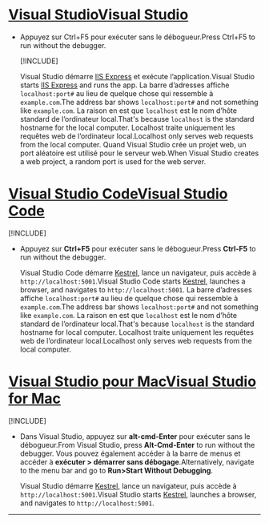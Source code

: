 # <a name="visual-studiotabvisual-studio"></a>[<span data-ttu-id="acadc-101">Visual Studio</span><span class="sxs-lookup"><span data-stu-id="acadc-101">Visual Studio</span></span>](#tab/visual-studio)

* <span data-ttu-id="acadc-102">Appuyez sur Ctrl+F5 pour exécuter sans le débogueur.</span><span class="sxs-lookup"><span data-stu-id="acadc-102">Press Ctrl+F5 to run without the debugger.</span></span>

  [!INCLUDE[](~/includes/trustCertVS.md)]

  <span data-ttu-id="acadc-103">Visual Studio démarre [IIS Express](/iis/extensions/introduction-to-iis-express/iis-express-overview) et exécute l’application.</span><span class="sxs-lookup"><span data-stu-id="acadc-103">Visual Studio starts [IIS Express](/iis/extensions/introduction-to-iis-express/iis-express-overview) and runs the app.</span></span> <span data-ttu-id="acadc-104">La barre d’adresses affiche `localhost:port#` au lieu de quelque chose qui ressemble à `example.com`.</span><span class="sxs-lookup"><span data-stu-id="acadc-104">The address bar shows `localhost:port#` and not something like `example.com`.</span></span> <span data-ttu-id="acadc-105">La raison en est que `localhost` est le nom d’hôte standard de l’ordinateur local.</span><span class="sxs-lookup"><span data-stu-id="acadc-105">That's because `localhost` is the standard hostname for the local computer.</span></span> <span data-ttu-id="acadc-106">Localhost traite uniquement les requêtes web de l’ordinateur local.</span><span class="sxs-lookup"><span data-stu-id="acadc-106">Localhost only serves web requests from the local computer.</span></span> <span data-ttu-id="acadc-107">Quand Visual Studio crée un projet web, un port aléatoire est utilisé pour le serveur web.</span><span class="sxs-lookup"><span data-stu-id="acadc-107">When Visual Studio creates a web project, a random port is used for the web server.</span></span>
 
# <a name="visual-studio-codetabvisual-studio-code"></a>[<span data-ttu-id="acadc-108">Visual Studio Code</span><span class="sxs-lookup"><span data-stu-id="acadc-108">Visual Studio Code</span></span>](#tab/visual-studio-code)

  [!INCLUDE[](~/includes/trustCertVSC.md)]

* <span data-ttu-id="acadc-109">Appuyez sur **Ctrl+F5** pour exécuter sans le débogueur.</span><span class="sxs-lookup"><span data-stu-id="acadc-109">Press **Ctrl-F5** to run without the debugger.</span></span>

  <span data-ttu-id="acadc-110">Visual Studio Code démarre [Kestrel](xref:fundamentals/servers/kestrel), lance un navigateur, puis accède à `http://localhost:5001`.</span><span class="sxs-lookup"><span data-stu-id="acadc-110">Visual Studio Code starts [Kestrel](xref:fundamentals/servers/kestrel), launches a browser, and navigates to `http://localhost:5001`.</span></span> <span data-ttu-id="acadc-111">La barre d’adresses affiche `localhost:port#` au lieu de quelque chose qui ressemble à `example.com`.</span><span class="sxs-lookup"><span data-stu-id="acadc-111">The address bar shows `localhost:port#` and not something like `example.com`.</span></span> <span data-ttu-id="acadc-112">La raison en est que `localhost` est le nom d’hôte standard de l’ordinateur local.</span><span class="sxs-lookup"><span data-stu-id="acadc-112">That's because `localhost` is the standard hostname for  local computer.</span></span> <span data-ttu-id="acadc-113">Localhost traite uniquement les requêtes web de l’ordinateur local.</span><span class="sxs-lookup"><span data-stu-id="acadc-113">Localhost only serves web requests from the local computer.</span></span>

  
# <a name="visual-studio-for-mactabvisual-studio-mac"></a>[<span data-ttu-id="acadc-114">Visual Studio pour Mac</span><span class="sxs-lookup"><span data-stu-id="acadc-114">Visual Studio for Mac</span></span>](#tab/visual-studio-mac)

  [!INCLUDE[](~/includes/trustCertMac.md)]

* <span data-ttu-id="acadc-115">Dans Visual Studio, appuyez sur **alt-cmd-Enter** pour exécuter sans le débogueur.</span><span class="sxs-lookup"><span data-stu-id="acadc-115">From Visual Studio, press **Alt-Cmd-Enter** to run without the debugger.</span></span> <span data-ttu-id="acadc-116">Vous pouvez également accéder à la barre de menus et accéder à **exécuter > démarrer sans débogage**.</span><span class="sxs-lookup"><span data-stu-id="acadc-116">Alternatively, navigate to the menu bar and go to **Run>Start Without Debugging**.</span></span>

  <span data-ttu-id="acadc-117">Visual Studio démarre [Kestrel](xref:fundamentals/servers/kestrel), lance un navigateur, puis accède à `http://localhost:5001`.</span><span class="sxs-lookup"><span data-stu-id="acadc-117">Visual Studio starts [Kestrel](xref:fundamentals/servers/kestrel), launches a browser, and navigates to `http://localhost:5001`.</span></span>

<!-- End of VS tabs -->

---